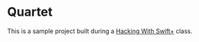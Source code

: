 # Quartet

This is a sample project built during a [Hacking With Swift+](https://hackingwithswift.com) class.
